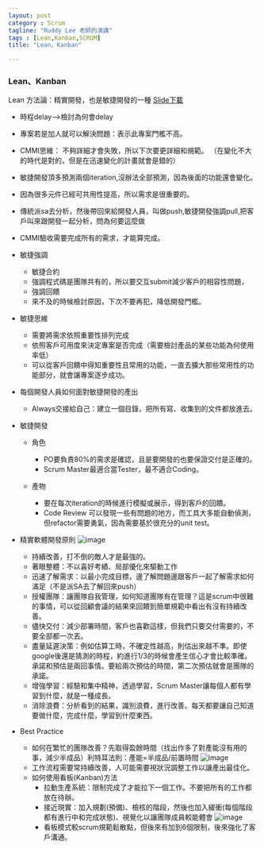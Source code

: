 ```yaml
---
layout: post
category : Scrum
tagline: "Ruddy Lee 老師的演講"
tags : [Lean,Kanban,SCRUM]
title: "Lean、Kanban"

---
```


### Lean、Kanban
Lean 方法論：精實開發，也是敏捷開發的一種
[Slide下載](http://www.slideshare.net/ruddylee/ss-46475440?related=1)

- 時程delay-->檢討為何會delay

- 專案若是加人就可以解決問題：表示此專案門檻不高。

- CMMI思維：
	不夠詳細才會失敗，所以下次要更詳細和規範。
	（在變化不大的時代是對的，但是在迅速變化的計畫就會是錯的）
	
- 敏捷開發頂多預測兩個iteration,沒辦法全部預測，因為後面的功能還會變化。

- 因為很多元件已經可共用性提高，所以需求是很重要的。

- 傳統派sa去分析，然後帶回來給開發人員，叫做push,敏捷開發強調pull,把客戶叫來跟開發一起分析，問為何要這麼做

- CMMI驗收需要完成所有的需求，才能算完成。
- 敏捷強調
     - 敏捷合約  
     - 強調程式碼是團隊共有的，所以要交互submit減少客戶的相容性問題，
     - 強調回饋
     - 來不及的時候檢討原因，下次不要再犯，降低開發門檻。
		
- 敏捷思維
     - 需要將需求依照重要性排列完成
     - 依照客戶可用度來決定專案是否完成（需要檢討產品的某些功能為何使用率低）
     - 可以從客戶回饋中得知重要性且常用的功能，一直去擴大那些常用性的功能部分，就會讓專案逐步成功。
     
- 每個開發人員如何面對敏捷開發的產出
     - Always交接給自己：建立一個目錄，把所有寫、收集到的文件都放進去。
     
- 敏捷開發
  - 角色
     - PO要負責80%的需求是確認，且是要開發的也要保證交付是正確的。
     - Scrum Master最適合當Tester，最不適合Coding。
     
  - 產物
     - 要在每次iteration的時候進行模擬或展示，得到客戶的回饋。
     - Code Review 可以發現一些有問題的地方，而工具大多能自動偵測，但refactor需要勇氣，因為需要基於很充分的unit test。  
     
     
- 精實軟體開發原則
![image](https://farm8.staticflickr.com/7738/16766950643_18db43a7be_o.png)
  - 持續改善，打不倒的敵人才是最強的。
  - 著眼整體：不以喜好考績、局部優化來驅動工作
  - 迅速了解需求：以最小完成目標，邊了解問題邊跟客戶一起了解需求如何滿足（不是派SA去了解回來push）
  - 授權團隊：讓團隊自我管理，如何知道團隊有在管理？這是scrum中很難的事情，可以從回顧會議的結果來回饋到簡單規範中看出有沒有持續改善。
  - 儘快交付：減少部署時間，客戶也喜歡這樣，但我們只要交付需要的，不要全部都一次丟。
  - 盡量延遲決策：例如估算工時，不確定性越高，則估出來越不準。即使google後還是猜測的時程，約進行1/3的時候會產生信心才會比較準確。承諾和預估是兩回事情。要給兩次預估的時間，第二次預估就會是團隊的承諾。
  - 增強學習：經驗和集中精神，透過學習，Scrum Master讓每個人都有學習到什麼，就是一種成長。
  - 消除浪費：分析看到的結果，識別浪費，進行改善。每天都要讓自己知道要做什麼，完成什麼，學習到什麼東西。
  
  
- Best Practice
  - 如何在繁忙的團隊改善？先取得盈餘時間（找出作多了對產能沒有用的事，減少半成品）利特耳法則：產能=半成品/前置時間
  ![image](https://farm9.staticflickr.com/8895/17199630660_692e8394da_o.png)
  - 工作流程需要常持續改善，人可能需要視狀況調整工作以讓產出最佳化。
  - 如何使用看板(Kanban)方法
     - 拉動生產系統：限制完成了才能拉下一個工作。不要把所有的工作都放在待辦。
     - 接近現實：加入規劃(預備)、檢核的階段，然後也加入緩衝(每個階段都有進行中和完成狀態)、視覺化以讓團隊成員較能體會 
     ![image](https://farm9.staticflickr.com/8810/16764644554_a4e1b6a64d_o.jpg)
     - 看板模式較scrum規範鬆散點，但後來有加到6個限制，後來強化了客戶溝通。
     
     